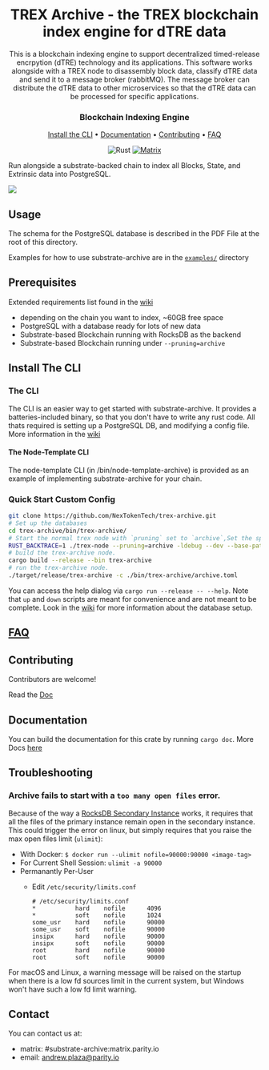 <div align="center">

# TREX Archive - the TREX blockchain index engine for dTRE data
This is a blockchain indexing engine to support decentralized timed-release encrpytion (dTRE) technology and its applications. This software works alongside with a TREX node to disassembly block data, classify dTRE data and send it to a message broker (rabbitMQ). The message broker can distribute the dTRE data to other microservices so that the dTRE data can be processed for specific applications.

### Blockchain Indexing Engine

[Install the CLI](#install-the-cli) • [Documentation](#documentation) • [Contributing](#contributing) • [FAQ](#faq)

![Rust](https://github.com/paritytech/substrate-archive/workflows/Rust/badge.svg)
<a href="https://matrix.to/#/!roCGBGBArdcqwsdeXc:matrix.parity.io?via=matrix.parity.io&via=matrix.org&via=web3.foundation">
![Matrix](https://img.shields.io/badge/Matrix-archive%20chatroom-blue)
</a>
</div>

Run alongside a substrate-backed chain to index all Blocks, State, and Extrinsic data into PostgreSQL.

![](https://i.imgur.com/1eOkKvo.gif)

## Usage

The schema for the PostgreSQL database is described in the PDF File at the root of this directory.

Examples for how to use substrate-archive are in the [`examples/`](https://github.com/paritytech/substrate-archive/tree/master/examples) directory

## Prerequisites

Extended requirements list found in the [wiki](https://github.com/paritytech/substrate-archive/wiki/)

- depending on the chain you want to index, ~60GB free space
- PostgreSQL with a database ready for lots of new data
- Substrate-based Blockchain running with RocksDB as the backend
- Substrate-based Blockchain running under `--pruning=archive`

## Install The CLI

### The CLI

The CLI is an easier way to get started with substrate-archive. It provides a batteries-included binary, so that you don't have to write any rust code. All thats required is setting up a PostgreSQL DB, and modifying a config file. More information in the [wiki](https://github.com/paritytech/substrate-archive/wiki)

#### The Node-Template CLI

The node-template CLI (in /bin/node-template-archive) is provided as an example of implementing substrate-archive for your chain.

### Quick Start Custom Config

```bash
git clone https://github.com/NexTokenTech/trex-archive.git
# Set up the databases
cd trex-archive/bin/trex-archive/
# Start the normal trex node with `pruning` set to `archive`,Set the specified database storage path.
RUST_BACKTRACE=1 ./trex-node --pruning=archive -ldebug --dev --base-path ./my-chain-state/
# build the trex-archive node.
cargo build --release --bin trex-archive
# run the trex-archive node.
./target/release/trex-archive -c ./bin/trex-archive/archive.toml
```

You can access the help dialog via `cargo run --release -- --help`. Note that `up` and `down` scripts are meant for convenience and are not meant to be complete. Look in the [wiki](https://github.com/paritytech/substrate-archive/wiki) for more information about the database setup.

## [FAQ](https://github.com/paritytech/substrate-archive/wiki/0.\)-FAQ)

## Contributing

Contributors are welcome!

Read the [Doc](https://github.com/paritytech/substrate-archive/blob/master/CONTRIBUTING.md)

## Documentation

You can build the documentation for this crate by running `cargo doc`. 
More Docs [here](https://github.com/paritytech/substrate-archive/wiki)

## Troubleshooting

### Archive fails to start with a `too many open files` error.

Because of the way a [RocksDB Secondary Instance](https://github.com/facebook/rocksdb/wiki/Secondary-instance) works, it requires that all the files of the primary instance remain open in the secondary instance. This could trigger the error on linux, but simply requires that you raise the max open files limit (`ulimit`):

- With Docker: `$ docker run --ulimit nofile=90000:90000 <image-tag>`
- For Current Shell Session: `ulimit -a 90000`
- Permanantly Per-User
  - Edit `/etc/security/limits.conf`

    ```
    # /etc/security/limits.conf
    *           hard    nofile      4096
    *           soft    nofile      1024
    some_usr    hard    nofile      90000
    some_usr    soft    nofile      90000
    insipx      hard    nofile      90000
    insipx      soft    nofile      90000
    root        hard    nofile      90000
    root        soft    nofile      90000
    ```

For macOS and Linux, a warning message will be raised on the startup when there is a low fd sources limit in the current system, but Windows won't have such a low fd limit warning.

## Contact

You can contact us at:
 - matrix: #substrate-archive:matrix.parity.io
 - email: andrew.plaza@parity.io

[contribution]: CONTRIBUTING.md
